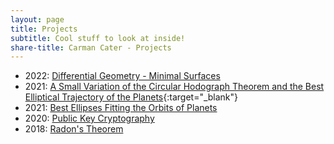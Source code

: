 ```yaml
---
layout: page
title: Projects
subtitle: Cool stuff to look at inside!
share-title: Carman Cater - Projects
---
```


- 2022: [Differential Geometry - Minimal Surfaces](minimalSurfacesPresentation.html)
- 2021: [A Small Variation of the Circular Hodograph Theorem and the Best Elliptical Trajectory of the Planets](https://arxiv.org/abs/2109.11664){:target="_blank"}
- 2021: [Best Ellipses Fitting the Orbits of Planets](ellipsesFittingTheOrbitsOfPlanetsPaper.html)
- 2020: [Public Key Cryptography](publicKeyCryptographyProject.html)
- 2018: [Radon's Theorem](radonsTheoremPresentation.html)